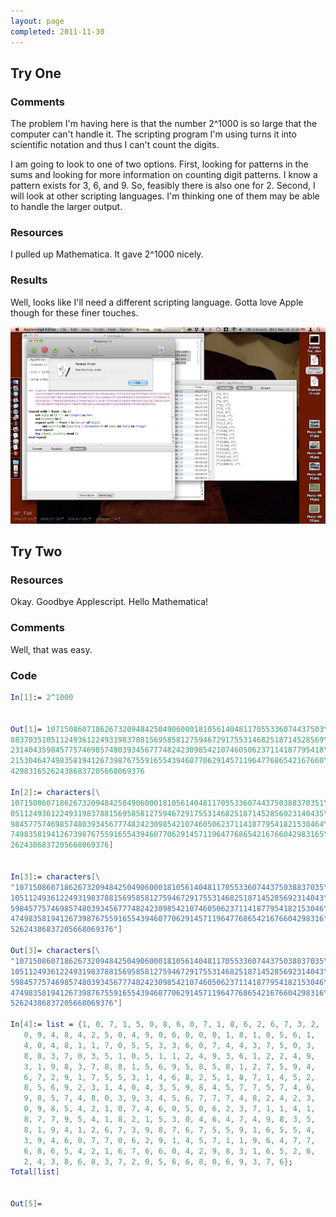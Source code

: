 ```yaml
---
layout: page
completed: 2011-11-30
---
```


## Try One

### Comments

The problem I'm having here is that the number 2^1000 is so large that the
computer can't handle it. The scripting program I'm using turns it into
scientific notation and thus I can't count the digits.

I am going to look to one of two options. First, looking for patterns in the
sums and looking for more information on counting digit patterns. I know a
pattern exists for 3, 6, and 9. So, feasibly there is also one for 2. Second, I
will look at other scripting languages. I'm thinking one of them may be able to
handle the larger output.

### Resources

I pulled up Mathematica. It gave 2^1000 nicely.

### Results

Well, looks like I'll need a different scripting language. Gotta love Apple
though for these finer touches.

![Way too long, dude.](../img/Way%20too%20long,%20dude.png)

## Try Two

### Resources

Okay. Goodbye Applescript. Hello Mathematica!

### Comments

Well, that was easy.


### Code

```mathematica
In[1]:= 2^1000


Out[1]= 10715086071862673209484250490600018105614048117055336074437503\
8837035105112493612249319837881569585812759467291755314682518714528569\
2314043598457757469857480393456777482423098542107460506237114187795418\
2153046474983581941267398767559165543946077062914571196477686542167660\
429831652624386837205668069376

In[2]:= characters[\
1071508607186267320948425049060001810561404811705533607443750388370351\
0511249361224931983788156958581275946729175531468251871452856923140435\
9845775746985748039345677748242309854210746050623711418779541821530464\
7498358194126739876755916554394607706291457119647768654216766042983165\
2624386837205668069376]


In[3]:= characters[\
"107150860718626732094842504906000181056140481170553360744375038837035\
1051124936122493198378815695858127594672917553146825187145285692314043\
5984577574698574803934567774824230985421074605062371141877954182153046\
4749835819412673987675591655439460770629145711964776865421676604298316\
52624386837205668069376"]

Out[3]= characters[\
"107150860718626732094842504906000181056140481170553360744375038837035\
1051124936122493198378815695858127594672917553146825187145285692314043\
5984577574698574803934567774824230985421074605062371141877954182153046\
4749835819412673987675591655439460770629145711964776865421676604298316\
52624386837205668069376"]

In[4]:= list = {1, 0, 7, 1, 5, 0, 8, 6, 0, 7, 1, 8, 6, 2, 6, 7, 3, 2, 
   0, 9, 4, 8, 4, 2, 5, 0, 4, 9, 0, 6, 0, 0, 0, 1, 8, 1, 0, 5, 6, 1, 
   4, 0, 4, 8, 1, 1, 7, 0, 5, 5, 3, 3, 6, 0, 7, 4, 4, 3, 7, 5, 0, 3, 
   8, 8, 3, 7, 0, 3, 5, 1, 0, 5, 1, 1, 2, 4, 9, 3, 6, 1, 2, 2, 4, 9, 
   3, 1, 9, 8, 3, 7, 8, 8, 1, 5, 6, 9, 5, 8, 5, 8, 1, 2, 7, 5, 9, 4, 
   6, 7, 2, 9, 1, 7, 5, 5, 3, 1, 4, 6, 8, 2, 5, 1, 8, 7, 1, 4, 5, 2, 
   8, 5, 6, 9, 2, 3, 1, 4, 0, 4, 3, 5, 9, 8, 4, 5, 7, 7, 5, 7, 4, 6, 
   9, 8, 5, 7, 4, 8, 0, 3, 9, 3, 4, 5, 6, 7, 7, 7, 4, 8, 2, 4, 2, 3, 
   0, 9, 8, 5, 4, 2, 1, 0, 7, 4, 6, 0, 5, 0, 6, 2, 3, 7, 1, 1, 4, 1, 
   8, 7, 7, 9, 5, 4, 1, 8, 2, 1, 5, 3, 0, 4, 6, 4, 7, 4, 9, 8, 3, 5, 
   8, 1, 9, 4, 1, 2, 6, 7, 3, 9, 8, 7, 6, 7, 5, 5, 9, 1, 6, 5, 5, 4, 
   3, 9, 4, 6, 0, 7, 7, 0, 6, 2, 9, 1, 4, 5, 7, 1, 1, 9, 6, 4, 7, 7, 
   6, 8, 6, 5, 4, 2, 1, 6, 7, 6, 6, 0, 4, 2, 9, 8, 3, 1, 6, 5, 2, 6, 
   2, 4, 3, 8, 6, 8, 3, 7, 2, 0, 5, 6, 6, 8, 0, 6, 9, 3, 7, 6};
Total[list]


Out[5]= 
```
